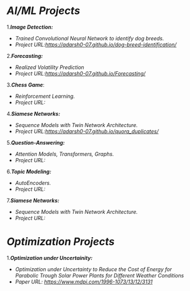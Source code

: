 
# ***AI/ML Projects***


1.***Image Detection:***
- *Trained Convolutional Neural Network to identify dog breeds.*
-  *Project URL:https://adarsh0-07.github.io/dog-breed-identification/*
  
  
2.***Forecasting:***
- *Realized Volatility Prediction*
-  *Project URL:https://adarsh0-07.github.io/Forecasting/*


3.***Chess Game***:
- *Reinforcement Learning.*
-  *Project URL:*


4.***Siamese Networks:***
- *Sequence Models with Twin Network Architecture.*
- *Project URL:https://adarsh0-07.github.io/quora_duplicates/*


5.***Question-Answering:***
- *Attention Models, Transformers, Graphs.*
- *Project URL:*


6.***Topic Modeling:***
- *AutoEncoders.*
- *Project URL:*


7.***Siamese Networks:***
- *Sequence Models with Twin Network Architecture.*
- *Project URL:*



# ***Optimization Projects***

1.***Optimization under Uncertainity:***
- *Optimization under Uncertainty to Reduce the Cost of Energy for Parabolic Trough Solar Power Plants for Different Weather Conditions*
- *Paper URL: https://www.mdpi.com/1996-1073/13/12/3131*
